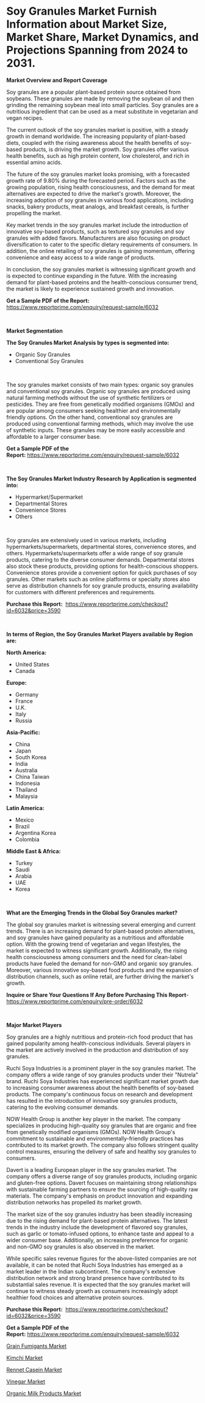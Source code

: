 <p><h1>Soy Granules Market Furnish Information about Market Size, Market Share, Market Dynamics, and Projections Spanning from 2024 to 2031.</h1></p><p><strong>Market Overview and Report Coverage</strong></p>
<p><p>Soy granules are a popular plant-based protein source obtained from soybeans. These granules are made by removing the soybean oil and then grinding the remaining soybean meal into small particles. Soy granules are a nutritious ingredient that can be used as a meat substitute in vegetarian and vegan recipes.</p><p>The current outlook of the soy granules market is positive, with a steady growth in demand worldwide. The increasing popularity of plant-based diets, coupled with the rising awareness about the health benefits of soy-based products, is driving the market growth. Soy granules offer various health benefits, such as high protein content, low cholesterol, and rich in essential amino acids.</p><p>The future of the soy granules market looks promising, with a forecasted growth rate of 9.80% during the forecasted period. Factors such as the growing population, rising health consciousness, and the demand for meat alternatives are expected to drive the market's growth. Moreover, the increasing adoption of soy granules in various food applications, including snacks, bakery products, meat analogs, and breakfast cereals, is further propelling the market.</p><p>Key market trends in the soy granules market include the introduction of innovative soy-based products, such as textured soy granules and soy granules with added flavors. Manufacturers are also focusing on product diversification to cater to the specific dietary requirements of consumers. In addition, the online retailing of soy granules is gaining momentum, offering convenience and easy access to a wide range of products.</p><p>In conclusion, the soy granules market is witnessing significant growth and is expected to continue expanding in the future. With the increasing demand for plant-based proteins and the health-conscious consumer trend, the market is likely to experience sustained growth and innovation.</p></p>
<p><strong>Get a Sample PDF of the Report:</strong> <a href="https://www.reportprime.com/enquiry/request-sample/6032">https://www.reportprime.com/enquiry/request-sample/6032</a></p>
<p>&nbsp;</p>
<p><strong>Market Segmentation</strong></p>
<p><strong>The Soy Granules Market Analysis by types is segmented into:</strong></p>
<p><ul><li>Organic Soy Granules</li><li>Conventional Soy Granules</li></ul></p>
<p>&nbsp;</p>
<p><p>The soy granules market consists of two main types: organic soy granules and conventional soy granules. Organic soy granules are produced using natural farming methods without the use of synthetic fertilizers or pesticides. They are free from genetically modified organisms (GMOs) and are popular among consumers seeking healthier and environmentally friendly options. On the other hand, conventional soy granules are produced using conventional farming methods, which may involve the use of synthetic inputs. These granules may be more easily accessible and affordable to a larger consumer base.</p></p>
<p><strong>Get a Sample PDF of the Report:</strong>&nbsp;<a href="https://www.reportprime.com/enquiry/request-sample/6032">https://www.reportprime.com/enquiry/request-sample/6032</a></p>
<p>&nbsp;</p>
<p><strong>The Soy Granules Market Industry Research by Application is segmented into:</strong></p>
<p><ul><li>Hypermarket/Supermarket</li><li>Departmental Stores</li><li>Convenience Stores</li><li>Others</li></ul></p>
<p>&nbsp;</p>
<p><p>Soy granules are extensively used in various markets, including hypermarkets/supermarkets, departmental stores, convenience stores, and others. Hypermarkets/supermarkets offer a wide range of soy granule products, catering to the diverse consumer demands. Departmental stores also stock these products, providing options for health-conscious shoppers. Convenience stores provide a convenient option for quick purchases of soy granules. Other markets such as online platforms or specialty stores also serve as distribution channels for soy granule products, ensuring availability for customers with different preferences and requirements.</p></p>
<p><strong>Purchase this Report:</strong>&nbsp; <a href="https://www.reportprime.com/checkout?id=6032&price=3590">https://www.reportprime.com/checkout?id=6032&price=3590</a></p>
<p>&nbsp;</p>
<p><strong>In terms of Region, the Soy Granules Market Players available by Region are:</strong></p>
<p>
    <p> <strong> North America: </strong>
        <ul>
            <li>United States</li>
            <li>Canada</li>
        </ul>
        </p> 
    <p> <strong> Europe: </strong>
        <ul>
            <li>Germany</li>
            <li>France</li>
            <li>U.K.</li>
            <li>Italy</li>
            <li>Russia</li>
        </ul>
        </p> 
    <p> <strong> Asia-Pacific: </strong>
        <ul>
            <li>China</li>
            <li>Japan</li>
            <li>South Korea</li>
            <li>India</li>
            <li>Australia</li>
            <li>China Taiwan</li>
            <li>Indonesia</li>
            <li>Thailand</li>
            <li>Malaysia</li>
        </ul>
        </p> 
    <p> <strong> Latin America: </strong>
        <ul>
            <li>Mexico</li>
            <li>Brazil</li>
            <li>Argentina Korea</li>
            <li>Colombia</li>
        </ul>
        </p> 
    <p> <strong> Middle East & Africa: </strong>
        <ul>
            <li>Turkey</li>
            <li>Saudi</li>
            <li>Arabia</li>
            <li>UAE</li>
            <li>Korea</li>
        </ul>
    </p>
    </p>
<p>&nbsp;</p>
<p><strong>What are the Emerging Trends in the Global Soy Granules market?</strong></p>
<p><p>The global soy granules market is witnessing several emerging and current trends. There is an increasing demand for plant-based protein alternatives, and soy granules have gained popularity as a nutritious and affordable option. With the growing trend of vegetarian and vegan lifestyles, the market is expected to witness significant growth. Additionally, the rising health consciousness among consumers and the need for clean-label products have fueled the demand for non-GMO and organic soy granules. Moreover, various innovative soy-based food products and the expansion of distribution channels, such as online retail, are further driving the market's growth.</p></p>
<p><strong>Inquire or Share Your Questions If Any Before Purchasing This Report</strong>- <a href="https://www.reportprime.com/enquiry/pre-order/6032">https://www.reportprime.com/enquiry/pre-order/6032</a></p>
<p>&nbsp;</p>
<p><strong>Major Market Players</strong></p>
<p><p>Soy granules are a highly nutritious and protein-rich food product that has gained popularity among health-conscious individuals. Several players in the market are actively involved in the production and distribution of soy granules.</p><p>Ruchi Soya Industries is a prominent player in the soy granules market. The company offers a wide range of soy granules products under their "Nutrela" brand. Ruchi Soya Industries has experienced significant market growth due to increasing consumer awareness about the health benefits of soy-based products. The company's continuous focus on research and development has resulted in the introduction of innovative soy granules products, catering to the evolving consumer demands.</p><p>NOW Health Group is another key player in the market. The company specializes in producing high-quality soy granules that are organic and free from genetically modified organisms (GMOs). NOW Health Group's commitment to sustainable and environmentally-friendly practices has contributed to its market growth. The company also follows stringent quality control measures, ensuring the delivery of safe and healthy soy granules to consumers.</p><p>Davert is a leading European player in the soy granules market. The company offers a diverse range of soy granules products, including organic and gluten-free options. Davert focuses on maintaining strong relationships with sustainable farming partners to ensure the sourcing of high-quality raw materials. The company's emphasis on product innovation and expanding distribution networks has propelled its market growth.</p><p>The market size of the soy granules industry has been steadily increasing due to the rising demand for plant-based protein alternatives. The latest trends in the industry include the development of flavored soy granules, such as garlic or tomato-infused options, to enhance taste and appeal to a wider consumer base. Additionally, an increasing preference for organic and non-GMO soy granules is also observed in the market.</p><p>While specific sales revenue figures for the above-listed companies are not available, it can be noted that Ruchi Soya Industries has emerged as a market leader in the Indian subcontinent. The company's extensive distribution network and strong brand presence have contributed to its substantial sales revenue. It is expected that the soy granules market will continue to witness steady growth as consumers increasingly adopt healthier food choices and alternative protein sources.</p></p>
<p><strong>Purchase this Report:</strong>&nbsp;&nbsp;<a href="https://www.reportprime.com/checkout?id=6032&price=3590">https://www.reportprime.com/checkout?id=6032&price=3590</a></p>
<p></p>
<p><strong>Get a Sample PDF of the Report:</strong>&nbsp;<a href="https://www.reportprime.com/enquiry/request-sample/6032">https://www.reportprime.com/enquiry/request-sample/6032</a></p>
<p><p><a href="https://github.com/indrystar/Market-Research-Report-List-1/blob/main/grain-fumigants-market.md">Grain Fumigants Market</a></p><p><a href="https://github.com/irfadac/Market-Research-Report-List-1/blob/main/kimchi-market.md">Kimchi Market</a></p><p><a href="https://github.com/yoshih12/Market-Research-Report-List-1/blob/main/rennet-casein-market.md">Rennet Casein Market</a></p><p><a href="https://github.com/juniordelafrance/Market-Research-Report-List-1/blob/main/vinegar-market.md">Vinegar Market</a></p><p><a href="https://github.com/guneycigdem35/Market-Research-Report-List-1/blob/main/organic-milk-products-market.md">Organic Milk Products Market</a></p></p>